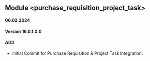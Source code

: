 ## Module <purchase_requisition_project_task>

#### 06.02.2024
#### Version 16.0.1.0.0
#### ADD

- Initial Commit for Purchase Requisition & Project Task Integration.
